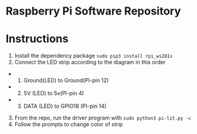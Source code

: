 # Raspberry Pi Software Repository

# Instructions
1. Install the dependency package `sudo pip3 install rpi_ws281x`
2. Connect the LED strip according to the diagram in this order 
  * 1) Ground(LED) to Ground(PI-pin 12)
  * 2) 5V (LED) to 5v(PI-pin 4)
  * 3) DATA (LED) to GPIO18 (PI-pin 14)
3. From the repo, run the driver program with `sudo python3 pi-lit.py -c`
4. Follow the prompts to change color of strip
